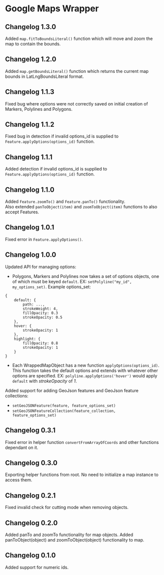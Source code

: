 # Google Maps Wrapper

## Changelog 1.3.0
Added `map.fitToBoundsLiteral()` function which will move and zoom the map to contain the bounds.

## Changelog 1.2.0
Added `map.getBoundsLiteral()` function which returns the current map bounds in LatLngBoundsLiteral format.

## Changelog 1.1.3
Fixed bug where options were not correctly saved on initial creation of Markers, Polylines and Polygons.

## Changelog 1.1.2
Fixed bug in detection if invalid options_id is supplied to `Feature.applyOptions(options_id)` function.

## Changelog 1.1.1
Added detection if invalid options_id is supplied to `Feature.applyOptions(options_id)` function.

## Changelog 1.1.0
Added `Feature.zoomTo()` and `Feature.panTo()` functionality.  
Also extended `panToObject(item)` and `zoomToObject(item)` functions to also accept Features.

## Changelog 1.0.1
Fixed error in `Feature.applyOptions()`.

## Changelog 1.0.0
Updated API for managing options:  
- Polygons, Markers and Polylines now takes a set of options objects, one of which must be keyed `default`. EX: `setPolyline("my_id", my_options_set)`. Example options_set:
```
{
    default: {
        path: ...,
        strokeWeight: 4,
        fillOpacity: 0.3
        strokeOpacity: 0.5
    },
    hover: {
        strokeOpacity: 1
    },
    highlight: {
        fillOpacity: 0.8
        strokeOpacity: 1
    }
}
```

- Each WrappedMapObject has a new function `applyOptions(options_id)`. This function takes the default options and extends with whatever other options are specified. EX: `polyline.applyOptions('hover')` would apply `default` with _strokeOpacity_ of _1_.

Added support for adding GeoJson features and GeoJson feature collections:  
 - `setGeoJSONFeature(feature, feature_options_set)`
 - `setGeoJSONFeatureCollection(feature_collection, feature_options_set)`


## Changelog 0.3.1
Fixed error in helper function `convertFromArrayOfCoords` and other functions dependant on it.

## Changelog 0.3.0
Exporting helper functions from root. No need to initialize a map instance to access them.

## Changelog 0.2.1
Fixed invalid check for cutting mode when removing objects.

## Changelog 0.2.0
Added panTo and zoomTo functionality for map objects.
Added panToObject(object) and zoomToObject(object) functionality to map.

## Changelog 0.1.0
Added support for numeric ids.
